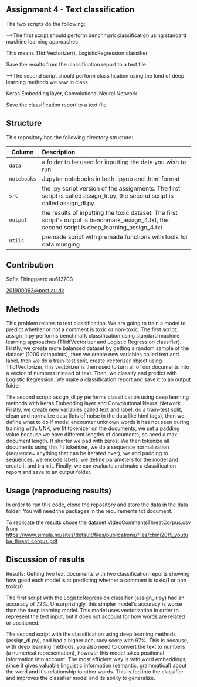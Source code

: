## Assignment 4 - Text classification

The two scripts do the following:

-->The first script should perform benchmark classification using standard machine learning approaches

This means TfidfVectorizer(), LogisticRegression classifier

Save the results from the classification report to a text file

-->The second script should perform classification using the kind of deep learning methods we saw in class

Keras Embedding layer, Convolutional Neural Network

Save the classification report to a text file

## Structure

This repository has the following directory structure:

| Column | Description|
|--------|:-----------|
```data```| a folder to be used for inputting the data you wish to run
```notebooks``` | Jupyter notebooks in both .ipynb and .html format
```src``` | the .py script version of the assignments. The first script is called assign_lr.py, the second script is called assign_dl.py
```output``` | the results of inputting the toxic dataset. The first script's output is benchmark_assign_4.txt, the second script is deep_learning_assign_4.txt
```utils``` | premade script with premade functions with tools for data munging

## Contribution

Sofie Thinggaard au613703

201909063@post.au.dk

## Methods

This problem relates to text classification. We are going to train a model to predict whether or not a comment is toxic or non-toxic. The first script: assign_lr.py performs benchmark classification using standard machine learning approaches (TfidfVectorizer and Logistic Regression classifier). Firstly, we create more balanced dataset by getting a random sample of the dataset (1000 datapoints), then we create new variables called text and label, then we do a train-test split, create vectorizer object using TfidfVectorizer, this vectorizer is then used to turn all of our documents into a vector of numbers instead of text. Then, we classify and predict with Logistic Regression. We make a classification report and save it to an output folder. 

The second script: assign_dl.py performs classification using deep learning methods with Keras Embedding layer and Convolutional Neural Network. Firstly, we create new variables called text and label, do a train-test split, clean and normalize data (lots of noise in the data like html tags), then we define what to do if model encounter unknown words it has not seen during training with: UNK, we fit tokenizer on the documents, we set a padding value because we have different lengths of documents, so need a max document length. If shorter we pad with zeros. We then tokenize all documents using this fit tokenizer, we do a sequence normalization (sequence= anything that can be iterated over), we add padding to sequences, we encode labels, we define parameters for the model and create it and train it. Finally, we can evaluate and make a classification report and save to an output folder.

## Usage (reproducing results)

In order to run this code, clone the repository and store the data in the data folder. You will need the packages in the requirements.txt document.

To replicate the results chose the dataset VideoCommentsThreatCorpus.csv from https://www.simula.no/sites/default/files/publications/files/cbmi2019_youtube_threat_corpus.pdf 

## Discussion of results

Results: Getting two text documents with two classification reports showing how good each model is at predicting whether a comment is toxic/1 or non toxic/0

The first script with the LogisticRegression classifier (assign_lr.py) had an accuracy of 72%. Unsurprisingly, this simpler model's accuracy is worse than the deep learning model. This model uses vectorization in order to represent the text input, but it does not account for how words are related or positioned.

The second script with the classification using deep learning methods (assign_dl.py), and had a higher accuracy score with 97%. This is because, with deep learning methods, you also need to convert the text to numbers (a numerical representation), however this model takes positional information into account. The most efficient way is with word embeddings, since it gives valuable linguistic information (semantic, grammatical) about the word and it's relationship to other words. This is fed into the classifier and improves the classifier model and its ability to generalize.
